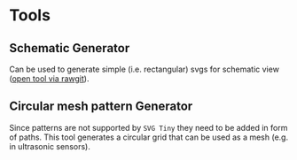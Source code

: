 # Tools

## Schematic Generator

Can be used to generate simple (i.e. rectangular) svgs for schematic view ([open tool via rawgit](https://ghcdn.rawgit.org/moritzmhmk/fritzing-parts/main/tools/schematic_generator.html)).

## Circular mesh pattern Generator

Since patterns are not supported by `SVG Tiny` they need to be added in form of paths. This tool generates a circular grid that can be used as a mesh (e.g. in ultrasonic sensors).
